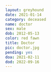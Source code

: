 ```yaml
---
layout: greyhound
date: 2021-01-14
category: deceased
name: doctor
sex: male
dob: 2012-05-13
color: red fawn
title: Doctor
pic: doctor.jpg
pending: yes
doa: 2021-02-11
dod: 2022-09-16
---
```


